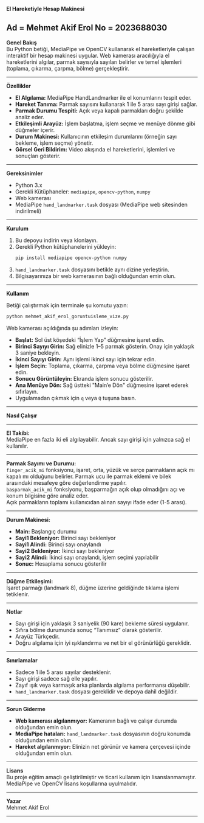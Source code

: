 
**El Hareketiyle Hesap Makinesi**

Ad = Mehmet Akif Erol
No = 2023688030
---

**Genel Bakış**  
Bu Python betiği, MediaPipe ve OpenCV kullanarak el hareketleriyle çalışan interaktif bir hesap makinesi uygular. Web kamerası aracılığıyla el hareketlerini algılar, parmak sayısıyla sayıları belirler ve temel işlemleri (toplama, çıkarma, çarpma, bölme) gerçekleştirir.

---

**Özellikler**

- **El Algılama:** MediaPipe HandLandmarker ile el konumlarını tespit eder.  
- **Hareket Tanıma:** Parmak sayısını kullanarak 1 ile 5 arası sayı girişi sağlar.  
- **Parmak Durumu Tespiti:** Açık veya kapalı parmakları doğru şekilde analiz eder.  
- **Etkileşimli Arayüz:** İşlem başlatma, işlem seçme ve menüye dönme gibi düğmeler içerir.  
- **Durum Makinesi:** Kullanıcının etkileşim durumlarını (örneğin sayı bekleme, işlem seçme) yönetir.  
- **Görsel Geri Bildirim:** Video akışında el hareketlerini, işlemleri ve sonuçları gösterir.

---

**Gereksinimler**

- Python 3.x  
- Gerekli Kütüphaneler: `mediapipe`, `opencv-python`, `numpy`  
- Web kamerası  
- MediaPipe `hand_landmarker.task` dosyası (MediaPipe web sitesinden indirilmeli)

---

**Kurulum**

1. Bu depoyu indirin veya klonlayın.  
2. Gerekli Python kütüphanelerini yükleyin:  
   ```bash
   pip install mediapipe opencv-python numpy
   ```  
3. `hand_landmarker.task` dosyasını betikle aynı dizine yerleştirin.  
4. Bilgisayarınıza bir web kamerasının bağlı olduğundan emin olun.

---

**Kullanım**

Betiği çalıştırmak için terminale şu komutu yazın:  
```bash
python mehmet_akif_erol_goruntuisleme_vize.py
```

Web kamerası açıldığında şu adımları izleyin:

- **Başlat:** Sol üst köşedeki “İşlem Yap” düğmesine işaret edin.  
- **Birinci Sayıyı Girin:** Sağ elinizle 1–5 parmak gösterin. Onay için yaklaşık 3 saniye bekleyin.  
- **İkinci Sayıyı Girin:** Aynı işlemi ikinci sayı için tekrar edin.  
- **İşlem Seçin:** Toplama, çıkarma, çarpma veya bölme düğmesine işaret edin.  
- **Sonucu Görüntüleyin:** Ekranda işlem sonucu gösterilir.  
- **Ana Menüye Dön:** Sağ üstteki "Main’e Dön" düğmesine işaret ederek sıfırlayın.  
- Uygulamadan çıkmak için `q` veya `Q` tuşuna basın.

---

**Nasıl Çalışır**

---

**El Takibi:**  
MediaPipe en fazla iki eli algılayabilir. Ancak sayı girişi için yalnızca sağ el kullanılır.

---

**Parmak Sayımı ve Durumu:**  
`finger_acik_mi` fonksiyonu, işaret, orta, yüzük ve serçe parmakların açık mı kapalı mı olduğunu belirler. Parmak ucu ile parmak eklemi ve bilek arasındaki mesafeye göre değerlendirme yapılır.  
`basparmak_acik_mi` fonksiyonu, başparmağın açık olup olmadığını açı ve konum bilgisine göre analiz eder.  
Açık parmakların toplamı kullanıcıdan alınan sayıyı ifade eder (1-5 arası).

---

**Durum Makinesi:**

- **Main:** Başlangıç durumu  
- **Sayi1 Bekleniyor:** Birinci sayı bekleniyor  
- **Sayi1 Alindi:** Birinci sayı onaylandı  
- **Sayi2 Bekleniyor:** İkinci sayı bekleniyor  
- **Sayi2 Alindi:** İkinci sayı onaylandı, işlem seçimi yapılabilir  
- **Sonuc:** Hesaplama sonucu gösterilir

---

**Düğme Etkileşimi:**  
İşaret parmağı (landmark 8), düğme üzerine geldiğinde tıklama işlemi tetiklenir.

---

**Notlar**

- Sayı girişi için yaklaşık 3 saniyelik (90 kare) bekleme süresi uygulanır.  
- Sıfıra bölme durumunda sonuç “Tanımsız” olarak gösterilir.  
- Arayüz Türkçedir.  
- Doğru algılama için iyi ışıklandırma ve net bir el görünürlüğü gereklidir.

---

**Sınırlamalar**

- Sadece 1 ile 5 arası sayılar desteklenir.  
- Sayı girişi sadece sağ elle yapılır.  
- Zayıf ışık veya karmaşık arka planlarda algılama performansı düşebilir.  
- `hand_landmarker.task` dosyası gereklidir ve depoya dahil değildir.

---

**Sorun Giderme**

- **Web kamerası algılanmıyor:** Kameranın bağlı ve çalışır durumda olduğundan emin olun.  
- **MediaPipe hataları:** `hand_landmarker.task` dosyasının doğru konumda olduğundan emin olun.  
- **Hareket algılanmıyor:** Elinizin net görünür ve kamera çerçevesi içinde olduğundan emin olun.

---

**Lisans**  
Bu proje eğitim amaçlı geliştirilmiştir ve ticari kullanım için lisanslanmamıştır. MediaPipe ve OpenCV lisans koşullarına uyulmalıdır.

---

**Yazar**  
Mehmet Akif Erol

---

